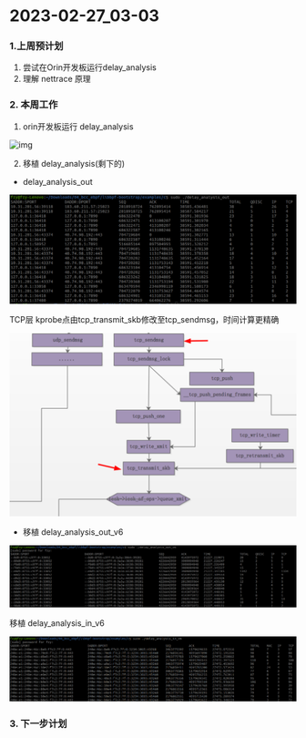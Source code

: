 # 2023-02-27_03-03

### 1.上周预计划

1. 尝试在Orin开发板运行delay_analysis
2. 理解 nettrace 原理

### 2. 本周工作

1. orin开发板运行 delay_analysis 

![img](https://cdn.nlark.com/yuque/0/2023/png/26378033/1677482184721-75ae1034-cfe0-48c6-bd4f-f0581b2cec06.png)

2. 移植 delay_analysis(剩下的)

- delay_analysis_out

![image-20230228194853444](2023-02-27_03-03.assets/image-20230228194853444.png)

TCP层 kprobe点由tcp_transmit_skb修改至tcp_sendmsg，时间计算更精确

![image-20230301103525632](2023-02-27_03-03.assets/image-20230301103525632.png)

- 移植 delay_analysis_out_v6

![image-20230301144618107](2023-02-27_03-03.assets/image-20230301144618107.png)

移植 delay_analysis_in_v6

![image-20230301163135215](2023-02-27_03-03.assets/image-20230301163135215.png)



### 3. 下一步计划

